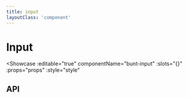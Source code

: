 ```yaml
---
title: input
layoutClass: 'component'
---
```


<script setup>
const slots = {
	hint: {description: 'If you want to render rich text in the hint, use this, otherwise, use the `hint` prop'}
}
const props = {
	type: {type: 'string', default: 'text', description: 'native input element type attribute'},
	label: {type: 'string', default: 'label'},
	placeholder: {type: 'string'},
	hint: {type: 'string'},
	icon: {type: 'string', description: 'MDI iconset name.'},
	disabled: {type: 'boolean', default: false},
	modelValue: {type: 'string', description: 'powers v-model'},
	validation: {type: 'object'}
}
const events = {
	'update:modelValue': {}
}
const style = {
	'--input-shape': {type: 'enum', values: ['pill', 'rounded', 'squared'], default: 'pill'},
	'--input-size': {type: 'enum', values: ['normal', 'large', 'compact'], default: 'normal'},
}
</script>

# Input

<Showcase
	:editable="true"
	componentName="bunt-input"
	:slots="{}"
	:props="props"
	:style="style"
></Showcase>

## API

<ApiDocs :slots="slots" :props="props" :events="events" :style="style"/>
